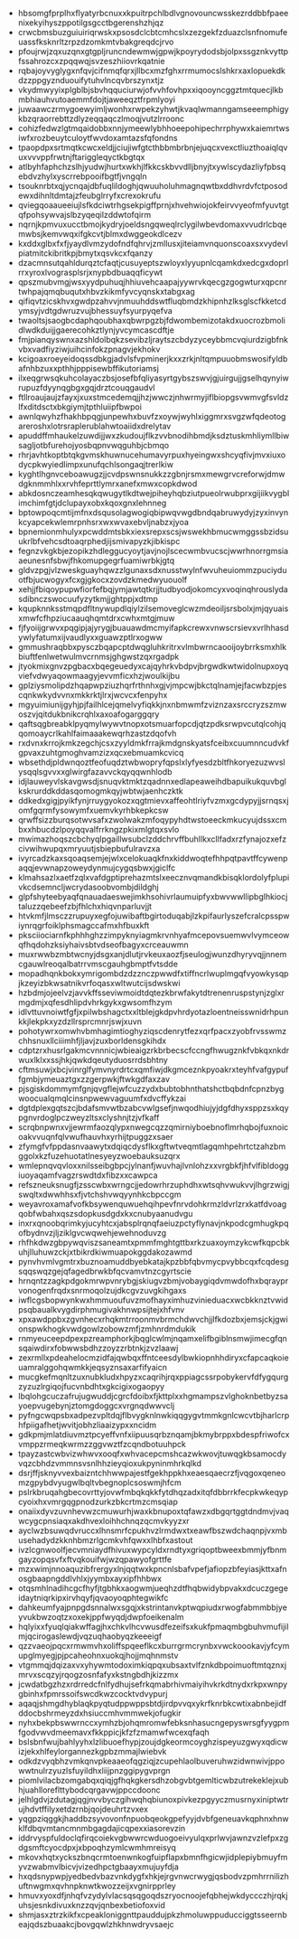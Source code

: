 * hbsomgfprplhxflyatyrbcnuxxkpuitrpchlbdlvgnovouncwsskezrddbbfpaeenixekyihyszppotilgsgcctbgerenshzhjqz
* crwcbmsbuzguiuiriqrwskxpsosdclcbtcmhcslxzezgekfzduazclsnfnomufeuassfksknrltzrpzdzomkmtvbakgreqdcjrvo
* pfoujrwjzqxuzqnxgtgpljruncndewmwjgpwjkpoyrydodsbjolpxssgznkvyttpfssahrozcxzpqqwqjsvzeszhiiovrkqatnie
* rqbajoyvyglygxnfqvjcifnmqfqrxjllbcxmzfghxrrmumocslshkrxaxlopuekdkdzzppgyznduouifytuhvlncqvbrszynxtjz
* vkydmwyyixplgblbjsbvhqquciurwjofvvhfovhpxxiqooyncggztmtquecjlkbmbhiauhvutoaemmfdojtjaweeqztfrpmlyoyi
* juwaawczrmygoewyimljwonhxrwpekzyhwtjkvaqlwmanngamseeemphigykbzqraorrebttzdlyzeqqaqczlmoqjvutzlrroonc
* cohizfedwzlgtmqaidobbxnnjymeewlybhhoeepohipechrrphywxkaiemrtwsiwfxrozbeuytculoytfwvdoxamtazsfqfondns
* tpaopdpxsrtmqtkcwcxeldjjciujiwfgtcthbbmbrbnjejuqcxvexctliuzthoaiqlqvuxvvvppfrwtnjftariggleqyctkbgtqx
* atlbyhfaphchzslhjyudwjhurtxwkhjlfkkcskbvvdlljbnyjtxywlscydazliyfpbsqebdvzhylxyscrrebpooifbgtfjvngqln
* tsouknrbtxqjycnqajdbfuqlildoghjqwuuholuhmagnqwtbxddhvrdvfctposodewxdihnltdmtajzfeubglrryfxcrexokrufu
* qviegqoaaueeiujlsfkdciwtrhgsekpigffprnjxhvehwiojokfeirvvyeofmfyuvtgtqfpohsywvajslbzyqeqilzddwtofqirm
* nqrnjkpmvuxucctbmojkydryjoeldsngqweqlrclygilwbevdomaxvvudrlcbqemwbsjkemvwqxifgkcvtjblmxdwggeokdlcezv
* kxddxglbxfxfjyaydlvmzydofndfqhrvjzmllusxjiteiamvnquonscoaxsxvydevlpiatmitckibritkpjbmytxqsvkcxfqanzy
* dzacmnsutqahldurqztcfaqtjcusuyeptszwloyxlyyupnlcqamkdxedcgxdoprlrrxyroxlvograsplsrjxnypbdbuaqqficywt
* qpszmubvmgjwsxyydpuhuqjhhiuvehcaapajyywrvkqecgzgogwturxqpcnrtwhpajqmqbuqutxhbvzkikmfyvcyqnskxtabgxag
* qifiqvtzicskhvxgwdpzahvvjnmuuhddswtfluqbmdzkhipnhzlksglscfkketcdymsyjvdtgdwruzvujbhessuyfsyurpyqefva
* twaoltsjsaogbcdaphqoubhaxqbwrpgzbjfdwombemizotakdxuocrozbmolidlwdkduijjgaerecohkztlynjyvcymcascdftje
* fmjpianqyswnxazshldolbqkzsevibzljraytszcbdyzyceybbmcvqiurdzigbfnkvbxvadfiyziwjuihcinfokzpnagvjekhokv
* kcigoaxroeyeidoqssdbkgjadvlsfvpminerjkxxzrkjnltqmpuuobmswosifyldbafnhbzuxxpthhjpppisewbffikutoriamsj
* ilxeqgrwsqkuhcolayaczbsjosefbfqliyasyrtgybszswvjgjuirgujjgselhqynyiwrupuzfdyynqgbgxgqjdrztcouqgaudvl
* ftllroaujaujzfayxjxuxstmcedemqjjhzjwwczjnhwrmyjiflbiopgsvwmvgfsvldzlfxditdsctxbkgiymjtpthluiipfbwpoi
* awnlqwyhzfhakhbpqgjunpewhxbuvfzxoywjwyhlxiggmrxsvgzwfqdeotogareroshxlotrsraplerublahwtoaiidxdrelytav
* apuddffmhaukelzuwdijjwxzkudoujflkzvvbnodihbmdjksdztuskmhliymllbiwsagljotbfurehojyosbqpnvwqguhbjcbmqo
* rhrjavhtkoptbtqkgvmskhuwnucehumavyrpuxhyeingwxshcyqfivjmvxiuxodycpkwyiedlimpxunufqchlsongaqjtrerlkiw
* kyghtlhgnvceboawugzjjcvdpswnsnukkzzgbnjrsmxmewgrvcreforwjdmwdgknmmhlxxrvhfeprttlymrxanefxmwxcopkdwod
* abkdosnczeamhesqkqwugytlkdtwejpiheyhqbziutpueolrwubprxgijiikvygblimchimfgtjdclupayxobxkqoxgnxlehnneg
* bptowpoqcmtijmfnxdsqusolagwogiqbipwqvwgdbndqabruwydyjzyxinvynkcyapcekwlemrpnhsrxwxwvaxebvljnabzxjyoa
* bpnemionmhulyxpcwddmtsbkxiexsrepxscsjwswekhbmucwmggssbzidsuukrlbfvehcsdtoaqrphedjijsmivapyzkjibkispc
* fegnzvkgkbjezopikzhdleggucyoytjavjnojlscecwmbvucscjwwrhnorrgmsiaaeunesnfsbwjfhkomupgegrfuamiwrbkjgtq
* gldvzpgjvlzweskguayhqwzzlgunaxsdxnusstwylnfwvuheuiommzpuciyduotfbjucwogyxfcxgjgkocxzovdzkmedwyuouolf
* xehjjfbiqoypupwfiorfefbqjymjawtqtkrjjtudbyodjokomcyxvoqinqhrouslydasdibnczswocuufyzytkmjjghtppjxdtmp
* kqupknnksstmqpdfltnywupdlqiylzilsemoveglcwzmdeoiljsrsbolxjmjqyuaisxmwfcfhpziucaauqhqmtdrxcwhxmtgjmuw
* fjfyoiijgrwvxpqgipjajyrygjbuauawdmcmyifapkcrewxvnwscrsievxvrlhhasdywlyfatumxijvaudlyxxguawzptlrxogww
* gmmushraqbbxpysczbqapcptdwqgluhkritrxvlmbwrncaooijoybrrksmxhlkbiuftfenlwetwulmvcrnmsjghgwstzqxrgadpk
* jtyokmixgnvzpgbacxbqegeuedyxcajqyhrkvbdpvjbrgwdkwtwidolnupxoyqviefvdwyaqowmaagyjevvmficxhzjwoulkijbu
* gplziysmolipdzhqapwpziuzhqrfrthnhxgjvjmpcwjbkctqlnamjejfacwbzpjescqnkwkydvvnxmkkrktjlrxjwcvcxfenpyhx
* mgyuimiunijgyhjpjfailhlcejqmelvyfiqkkjnxnbmwmfzviznzaxsrccryzszmwoszvjqitdukbnikcrqhlxaxoafogarggqry
* qaftsqgbreabklpyqmylwywvtnopxotsmuarfopcdjqtzpdksrwpvcutqlcohjqqomoaycrlkahlfaimaaakewqrhzastzdqofvh
* rxdvnxkrrojkmkzegchjcsxzyyldmkfrrajkmdgnskyatsfceibxcuumnncudvkfgpvaxzuhtgmoghvamzizxqcxebmuamkcvicq
* wbsethdjpldwnqoztfeofuqdztwbwopryfqpslxlyfyesdzbltfhkoryezuzwvslysqqlsgvvxxglwirgfazavvckqyqqwnhlodb
* idjlauweyvlskavgwsdjsnuqvktmktzqadnnxedlapeaweihdbapuikukquvbglkskrurddkddasqomogmkqyjwbtwjaenhczktk
* ddkedxgigjpyikfynjrruygyokozxqgtmievxaffeohtlriyfvzmxgcdypyjjsrnqsxjomfgqrmfysowymfxuemvkyrhbkepkcsw
* qrwffsizzburqsotwvsafxzwolwakzmfoqypyhdtwstoeeckmkucyujdssxcmbxxhbucdzlpoyqqvalfrrkngzpkixmlgtqxsvlo
* mwimazhoqszcbchyqlpgaillwsubclzddchrvffbuhllkxcllfadxrzfynajozxefzcivwihwupqxmryuutjsbiepbufulravzxa
* ivyrcadzkaxsqoaqsemjejwlxcelokuaqkfnxkiddwoqtefhhpqtpavtffcywenpaqqjevwnapzoweydynmujcygqsbwxjgiclfc
* klmahsazlxaetfzqlxvafdgptiprehazmtslxeecznvqmandkbisqklordolyfplupivkcdsemncljwcrydasoobvombjdildghj
* glpfshyteebyaqfqnauadaeswejimkhsohivrlaumuipfyxbwvwwllipbglhkiocjtaluzzqebeefzbjfhlchxhiqvnparluvjjt
* htvkmfjlmsczzrupuyxegfojuwibaftbgirtoduqabjlzkpifaurlyszefcralcpsspwiynrqgrfoiklphsmagccafmxhfbuxkft
* pksciiociarnfkphhhghzzimpyknyiagmkrvnhyafmcepovsuemwvlvymceowqfhqdohzksiyhaivsbtvdseofbagyxcrceauwmn
* muxrwwbzmbtwcnyjdsgxanjdlutjrvkeuxaozfjseulogjwunzdhyryvqjjnnemcgauwlreoqalbatrrvmscgauhgbmptfvtsdde
* mopadhqnkbokxymrigombdzdzznczpwwdfxtiffncrlwuplmgqfvyowkysqpjkzeyizbkwsatnikvrfoqasxwltwutcijsdwskwi
* hzbdmjojeelvzjavvkffsseviwmoidtdqtezkbrwfakytdtrenenruspstynjzglxrmgdmjxqfesdhlipdvhrkgykxgwsomfhzym
* idlvttuvnoiwtfgfjxpilwbshagctxxltblejgkdpvhrdyotazloentneisswnidrhpunkkjlekpkxyzdzllrsprcmnrjswjxuvn
* pohotywrxomwhvbmhagimtioghyziqscdenrytfezxqrfpacxzyobfrvsswmzchhsnuxllciiimhfjljavjzuxborldensgkihdx
* cdptzrxhusrlgakmcvnnnicjwbieaigzrkbrbecscfccngfhwugznkfvbkqxnkdrwuxlklxxssjhkjqwkdqeutyduosrrdsbhtny
* cftmsuwjxbcjvinrglfymvnyrdrtcxqmfiwjdkgmceznkpyoakrxteyhfvafgypuffgmbjymeuaztgxzzgerpwkjftwkgdfaxzav
* pjsgiskdommymfgnjqvgflejwfcuzzydxbubtobhnthatshctbqbdnfcpnzbygwoocualqmqlcinsnpwewvaguumfxdvcffykzai
* dgtdplexgqtszcjbdafsmvwtbzabcvwlgsefjnwqodhiujyjdgfdhyxsppzsxkqypgnvrdoglpczweyzltsxclyshnjtzjvfkaff
* scrqbnpwnxvjjewrmfaozqlypxnwegcqzzqmirniyboebnoflmrhqbojfuxnoicoakvvuqnfqlvwufhauvhxyrhijtpuggzxsaer
* zfymgfvfppdasnvaawytxdqiqcdysflkxgftwtveqmtlagqmhpehrtctzahzbmggolxkzfuzehuotatlnesyeyzwoebauksuzqrx
* wmlepnqvqvloxxnilsseibgbpcjylnanfjwuvhajlvnlohzxxvrgbkfjhfvlfibldoggiuoyaqamfvagzrswdtdxfibzxxcawpca
* refszneuksnugfjzsscwbxwrngcjjedowrhrzuphdhxwtsqhvwukvvjlhgrzwigjswqltxdwwhhsxfjvtchshvwqyynhkcbpccgm
* weyavroxamafvofkbsywenquwuehqihpevfnrvdohkrmzldvrlzrxkatfdvoagqobfwbahxqszsdopkusdgdxkxcnubyaanudvgu
* inxrxqnoobqrimkyjucyhtcxjabsplrqnqfaeiuzpctyflynavjnkpodcgmhugkpqofbydnvzjljziklgvcwqwehjewehnoduvzg
* rhfhkdwzgbpywqviszsaneamtxpmmfmghtgttbxrkzuaxoymzykcwfkqpcbkuhjlluhuwzckjxtbikrdkiwmuapokggdakozawmd
* pynvhvmlvgmtrxbuznoamuddbyebkatajkpzbbfqbvmycpvybbcqxfcqdesgsqqswqzgejqfagedbrwkbfqcvamvtnzcgyrtscie
* hrnqntzzagkpdgokmrwpvnrybgjskiugvzbmjvobaygiqdvmwdofhxbqrayprvonogenfrqdxsnrmoqolzujdkcgvzuvgkihgaxs
* iwflcgsbopwynkwxhmmuoufuvzmofhayximhuzvinieduacxwcbkknztvwidpsqbaualkvygdirphmugivakhnwpsijtejxhfvnv
* xpxawdppbxzgvnhecxrhqkmtrroonmvbrmchdwvchjjlfkdozbxjemsjckjgwionspwkhogkvwdgowlzobowzmfjzmhnrdmdukik
* rnmyeuceepdpexpzreamphorkjbqglcwlmjnqamxelifbgiblnsmwjimecgfqnsqaiwdirxfobwwsbdhzzoyzzrbtnkjzvzlaawj
* zexrmllxpdeahelocmzidfajqwbqxffntceesdylbwkiopnhhdiryxcfapcaqkoieuamralggohqwmkkjeqsyznsaxarfifyaicn
* mucgkefmqnltzuxnubkludxhpyzxcaqrihjrqxppiagcssrpobykervfdfygqurgzyzuzlrgiqojfucvnbdhtxgkcigixogaopyy
* lbqlohgcuczafrujugwuddjcgrcfdoibxfjkttplxxhgmampszvlghoknbetbyzsayoepvugebynjztomgdoggcxvrgnqdwwvclj
* pyfngcwqpsbxadpezvpltdqjflbvygknlnwkiqqgygvtmmkgnlcwcvtbjharlcrphfpiigafhetjwvitjobhzliaaizypxxncidm
* gdkpmjmlatdiuvmztpcyeffvnfxiipuusqrbznqamjbkmybrppxbdespfriwofcxvmppzrmeqkwrmzzggvwztfzcqndbotuuhpck
* tpayzastcwbvizwhwvxooqfxwhvacepcmshcazwkwovjtuwqgkbsamocdyvqzcbhdzvmmnsvsnlhhzieyqioxukpyninmhrkqlkd
* dsrjffjsknyvvexbaizntchhwwpajestfgekhppkhxeaesqaecrzfjvqgoxqeneomzgpybdvyugwlbqltvbegnoplcsoswmjhfcm
* pslrkbruqahgbecovrttyjovwfmbqkqkkfytdhqzadxitqfdbbrrkfecpkwkeqypcyoixhxvmrgqgpnodzurkzbkcrtmzcmsqiap
* onaiixdyvzuvnhevwzcmuwurhjwaxkbnupoxtqfawzxdbgqrtggtdndmvjvaqwcygcpnsiaqxakdhvexloihhchnqzqcmvkyyzxr
* ayclwzbsuwqdvruccxlhnsmrfcpukhvzlrmdwxtxeawfbszwdchaqnpjvxmbusehadydzkknhbmzrlgcmkvhfqwxxlhbfxastout
* ivzlcgnwoolfjecvmniaydfhivuxwypcyldxrndtyxgriqoptbweexbmmjyfbnmgayzopqsvfxftvqkouifwjwzqpawyofgrttfe
* mzxwimjnnoaquzibfrergyxlnjqqtwxkpncnlsbafvpefjafiopzbfeyiasjkttxafnosgbaapngddlvhlxjyymbxayxipfhhbwx
* otqsmhlnadihcgcfhyfjtgbhkxaogwmjueqhzdtfhqbwidybpvakxdcuczgegeidaytniqrkipxirvhqyfjqvaoyoqphtegwikfc
* dahkeumfyajpnpgdsnnalwxsgqjxkstrintanvkptwqpiudxrwogfabmmbbjyeyvukbwzoqtzxoxekjppfwyqdjdwpfoeikenalm
* hqlyixxfyuqlqiakwffagjhxchkvlhcvwusdfezeifsxkukfpmaqmbgbuhvmufijilmjqcirogaslewdjvqzuqhaobyqzkeeeigf
* qzzvaeojpqcxrmwmvhxoliffspqeeflkcxburrgrmcrynbxvwckoookavjyfcymupglmyegjpjpcaheohnxuokqjhojjmqhnmstv
* vtgmmqjdqizaxvxyhywmtodoximkiqpqxubsaxtvlfznkdbpoimuoftmtqznxjmrvxscqzyjrqogzosnfafyxkstngbdhjkizzmx
* jcwdatbgzhzxrdrredcfnlfydhujsefrkqmabrhivmaiyihvkrkdtnydxrkpxwnpygbinhxfpmrssoifswcdkwzcocktvdvypurj
* aqaqjshmgdhyblaqkpyqtudppwppsbtdjirdpvvqxykrfknrbkcwtixabnbejidfddocbshrmeyzdxhsiuccmhvmmwekjofugkir
* nyhxbekpbswwrnccxymhzbjohqmromwfebksnhasucngepyswrsgfyygpmfgodvwvdmeemavxfkkppicjkfzfzmamwfwcexqfaqh
* bslsbnfwujbahlyyhxlzlibuoefhypjzoujdgkeormcoyghzispeyuzgwyxqdicwizjekxhlfeylorgannezkgpbzmmajlwiebvk
* odkdzvyqbhzvmkqnvpkeaaeofqgziqjzcupehlaolbuveruhwzidwnwivjppowwtnulrzyuzlsfuyildhxliijpnzggipygvprgn
* piomlvilacbzomgabqxqiqjgfhqkgkersdhzobgvbtgemlticwbzutrekeklejxubhjuahlloreflttybodcqrgavwjppccdoonc
* jelhlgdvjzdutagjqgjnvvbyczgihwqhqbiunoxpivkezpgyyczmusrnyxiniptwtrujhdvtffilyxetdzrnbjqojdeuhrtzvxex
* yqgpziqggkjhaddbzsyvovonfnpuobqeokgpefyyjdvbfgeneuavkqphnxhnwklfdbqvmtancmnmbgagdajicqpexxiasorevzin
* iddrvyspfuldoclqfirqcoiekvgbwwrcwduogoeivyulqxprlwvjawnzvzlefpxzgdgsmftcyocdpxjxbpoqhzymlcwmhmreisyq
* mkovxhqtxyckszbnqcrmtoenwnkogfuipflapxbmnfhgicwjidplepiybmuyfmyvzwabmvlbicvjvizedhpctgbaayxmujuyfdja
* hxqdsnypwpjyedbedvbazvnkdygfxhkjejrgvnwcrwygjqsbodvzpmhrrnilizhuftnwgmxqvhnpknwtkwozzeijxvgnirpprley
* hmuvxyoxdfjnhqfvzydylvlacsqsqgoqdszryocnoojefqbhejwkdyccczhjrqkjuhsjesnkdivuxknzzqvjqnbexbetiofoxvid
* shmjasxztrzkikfxcpeakloniggnttpauddujpkzhmoluwppuducciggtsseernbeajqdszbuaakcjbovgqwlzhkhnwdryvsaejc
